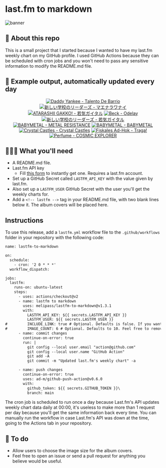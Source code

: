 # last.fm to markdown

![banner](banner.png)

## 🤖 About this repo
This is a small project that I started because I wanted to have my last.fm weekly chart on my GitHub profile. I used GitHub Actions because they can be scheduled with cron jobs and you won't need to pass any sensitive information to modify the README.md file.

## 🎵 Example output, automatically updated every day
<!-- lastfm -->
<p align="center"><a href="https://www.last.fm/music/Daddy+Yankee/Talento+De+Barrio"><img src="https://lastfm.freetls.fastly.net/i/u/64s/5f0b9a7890508ac26e61a27490ae5c84.jpg" title="Daddy Yankee - Talento De Barrio"></a> <a href="https://www.last.fm/music/%E6%96%B0%E3%81%97%E3%81%84%E5%AD%A6%E6%A0%A1%E3%81%AE%E3%83%AA%E3%83%BC%E3%83%80%E3%83%BC%E3%82%BA/%E3%83%9E%E3%82%A8%E3%83%8A%E3%83%A9%E3%83%AF%E3%83%8A%E3%82%A4"><img src="https://lastfm.freetls.fastly.net/i/u/64s/b9c2bc28d8d6d8226039a73008a848f1.jpg" title="新しい学校のリーダーズ - マエナラワナイ"></a> <a href="https://www.last.fm/music/ATARASHII+GAKKO!/%E8%8B%A5%E6%B0%97%E3%82%AC%E3%82%A4%E3%82%BF%E3%83%AB"><img src="https://lastfm.freetls.fastly.net/i/u/64s/82c08a2acd477c97ade4581653b6e4a1.jpg" title="ATARASHII GAKKO! - 若気ガイタル"></a> <a href="https://www.last.fm/music/Beck/Odelay"><img src="https://lastfm.freetls.fastly.net/i/u/64s/8381e54db1d4b669bb6baedc68180503.jpg" title="Beck - Odelay"></a> <a href="https://www.last.fm/music/%E6%96%B0%E3%81%97%E3%81%84%E5%AD%A6%E6%A0%A1%E3%81%AE%E3%83%AA%E3%83%BC%E3%83%80%E3%83%BC%E3%82%BA/%E8%8B%A5%E6%B0%97%E3%82%AC%E3%82%A4%E3%82%BF%E3%83%AB"><img src="https://lastfm.freetls.fastly.net/i/u/64s/b12d7304b51c6012f955b0a25e88e2c3.jpg" title="新しい学校のリーダーズ - 若気ガイタル"></a> <a href="https://www.last.fm/music/BABYMETAL/METAL+RESISTANCE"><img src="https://lastfm.freetls.fastly.net/i/u/64s/42ae0f5a57257113176059500e55ddce.jpg" title="BABYMETAL - METAL RESISTANCE"></a> <a href="https://www.last.fm/music/BABYMETAL/BABYMETAL"><img src="https://lastfm.freetls.fastly.net/i/u/64s/70045af203785b0b4c21c7ea1f63b10c.jpg" title="BABYMETAL - BABYMETAL"></a> <a href="https://www.last.fm/music/Crystal+Castles/Crystal+Castles"><img src="https://lastfm.freetls.fastly.net/i/u/64s/7096b4c2d2d9cc84bd3d919c552ca47d.jpg" title="Crystal Castles - Crystal Castles"></a> <a href="https://www.last.fm/music/Fiskales+Ad-Hok/Traga!"><img src="https://lastfm.freetls.fastly.net/i/u/64s/95ab7f6a4ff640b6c08d1fd090f04db3.png" title="Fiskales Ad-Hok - Traga!"></a> <a href="https://www.last.fm/music/Perfume/COSMIC+EXPLORER"><img src="https://lastfm.freetls.fastly.net/i/u/64s/bc9a47273fc93d5dd45dbac102c3b616.jpg" title="Perfume - COSMIC EXPLORER"></a> </p>

          
## 👩🏽‍💻 What you'll need
* A README.md file.
* Last.fm API key
  * Fill [this form](https://www.last.fm/api/account/create) to instantly get one. Requires a last.fm account.
* Set up a GitHub Secret called ```LASTFM_API_KEY``` with the value given by last.fm.
* Also set up a ```LASTFM_USER``` GitHub Secret with the user you'll get the weekly charts for.
* Add a ```<!-- lastfm -->``` tag in your README.md file, with two blank lines below it. The album covers will be placed here.

## Instructions
To use this release, add a ```lastfm.yml``` workflow file to the ```.github/workflows``` folder in your repository with the following code:
```diff
name: lastfm-to-markdown

on:
  schedule:
    - cron: '2 0 * * *'
  workflow_dispatch:

jobs:
  lastfm:
    runs-on: ubuntu-latest
    steps:
      - uses: actions/checkout@v2
      - name: lastfm to markdown
        uses: melipass/lastfm-to-markdown@v1.3.1
        with:
          LASTFM_API_KEY: ${{ secrets.LASTFM_API_KEY }}
          LASTFM_USER: ${{ secrets.LASTFM_USER }}
#         INCLUDE_LINK: true # Optional. Defaults is false. If you want to include the link to the album page, set this to true.
#         IMAGE_COUNT: 6 # Optional. Defaults to 10. Feel free to remove this line if you want.
      - name: commit changes
        continue-on-error: true
        run: |
          git config --local user.email "action@github.com"
          git config --local user.name "GitHub Action"
          git add -A
          git commit -m "Updated last.fm's weekly chart" -a

      - name: push changes
        continue-on-error: true
        uses: ad-m/github-push-action@v0.6.0
        with:
          github_token: ${{ secrets.GITHUB_TOKEN }}\
          branch: main
```
The cron job is scheduled to run once a day because Last.fm's API updates weekly chart data daily at 00:00, it's useless to make more than 1 request per day because you'll get the same information back every time. You can manually run the workflow in case Last.fm's API was down at the time, going to the Actions tab in your repository.

## 🚧 To do
* Allow users to choose the image size for the album covers.
* Feel free to open an issue or send a pull request for anything you believe would be useful.
